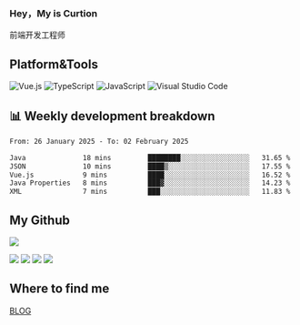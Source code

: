 ### Hey，My is Curtion
前端开发工程师
## Platform&Tools

![Vue.js](https://img.shields.io/badge/-Vue.js-4FC08D?style=flat-square&logo=Vue.js&logoColor=white)
![TypeScript](https://img.shields.io/badge/-TypeScript-007ACC?style=flat-square&logo=typescript&logoColor=white)
![JavaScript](https://img.shields.io/badge/-JavaScript-F7DF1E?style=flat-square&logo=javascript&logoColor=black)
![Visual Studio Code](https://img.shields.io/badge/-VSCode-007ACC?style=flat-square&logo=Visual-Studio-Code&logoColor=white)

## 📊 Weekly development breakdown

<!--START_SECTION:waka-->

```txt
From: 26 January 2025 - To: 02 February 2025

Java              18 mins         ████████░░░░░░░░░░░░░░░░░   31.65 %
JSON              10 mins         ████▒░░░░░░░░░░░░░░░░░░░░   17.55 %
Vue.js            9 mins          ████░░░░░░░░░░░░░░░░░░░░░   16.52 %
Java Properties   8 mins          ███▓░░░░░░░░░░░░░░░░░░░░░   14.23 %
XML               7 mins          ███░░░░░░░░░░░░░░░░░░░░░░   11.83 %
```

<!--END_SECTION:waka-->

## My Github

![](http://github-profile-summary-cards.vercel.app/api/cards/profile-details?username=curtion&theme=nord_bright)

![](http://github-profile-summary-cards.vercel.app/api/cards/stats?username=curtion&theme=nord_bright)
![](http://github-profile-summary-cards.vercel.app/api/cards/productive-time?username=curtion&theme=nord_bright&utcOffset=8)
![](http://github-profile-summary-cards.vercel.app/api/cards/repos-per-language?username=curtion&theme=nord_bright)
![](http://github-profile-summary-cards.vercel.app/api/cards/most-commit-language?username=curtion&theme=nord_bright)

## Where to find me

[BLOG](https://blog.3gxk.net)
